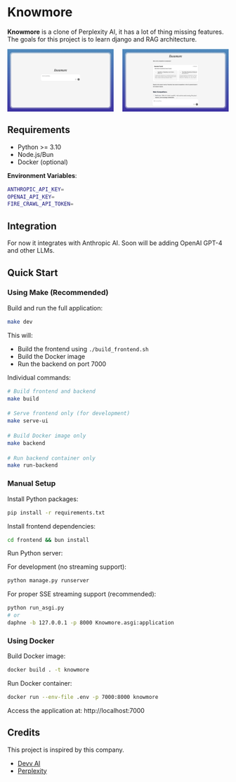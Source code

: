 # Knowmore

**Knowmore** is a clone of Perplexity AI, it has a lot of thing missing features. The goals for this project is to learn django and RAG architecture.

<div style="display: flex; gap: 20px; align-items: center;">
  <img src="demo.png" alt="demo" width="48%" />
  <img src="demo-output.png" alt="demo-output" width="48%" />
</div>

## Requirements

- Python >= 3.10
- Node.js/Bun
- Docker (optional)

**Environment Variables**:

```bash
ANTHROPIC_API_KEY=
OPENAI_API_KEY=
FIRE_CRAWL_API_TOKEN=
```

## Integration

For now it integrates with Anthropic AI. Soon will be adding OpenAI GPT-4 and other LLMs.

## Quick Start

### Using Make (Recommended)

Build and run the full application:
```bash
make dev
```

This will:
- Build the frontend using `./build_frontend.sh`
- Build the Docker image
- Run the backend on port 7000

Individual commands:
```bash
# Build frontend and backend
make build

# Serve frontend only (for development)
make serve-ui

# Build Docker image only
make backend

# Run backend container only
make run-backend
```

### Manual Setup

Install Python packages:
```bash
pip install -r requirements.txt
```

Install frontend dependencies:
```bash
cd frontend && bun install
```

Run Python server:

For development (no streaming support):
```bash
python manage.py runserver
```

For proper SSE streaming support (recommended):
```bash
python run_asgi.py
# or
daphne -b 127.0.0.1 -p 8000 Knowmore.asgi:application
```

### Using Docker

Build Docker image:
```bash
docker build . -t knowmore
```

Run Docker container:
```bash
docker run --env-file .env -p 7000:8000 knowmore
```

Access the application at: http://localhost:7000

## Credits

This project is inspired by this company.

- [Devv AI](https://devv.ai/)
- [Perplexity](https://www.perplexity.ai/)

